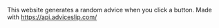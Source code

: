 This website generates a random advice when you click a button. Made with https://api.adviceslip.com/
